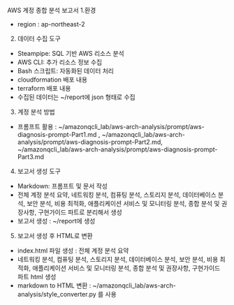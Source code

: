 AWS 계정 종합 분석 보고서
1.환경
- region : ap-northeast-2

2. 데이터 수집 도구
- Steampipe: SQL 기반 AWS 리소스 분석
- AWS CLI: 추가 리소스 정보 수집
- Bash 스크립트: 자동화된 데이터 처리
- cloudformation 배포 내용
- terraform 배포 내용
- 수집된 데이터는 ~/report에 json 형태로 수집

3. 계정 분석 방법
- 프롬프트 활용 : ~/amazonqcli_lab/aws-arch-analysis/prompt/aws-diagnosis-prompt-Part1.md , ~/amazonqcli_lab/aws-arch-analysis/prompt/aws-diagnosis-prompt-Part2.md, ~/amazonqcli_lab/aws-arch-analysis/prompt/aws-diagnosis-prompt-Part3.md
  
4. 보고서 생성 도구
- Markdown: 프롬프트 및 문서 작성
- 전체 계정 분석 요약, 네트워킹 분석, 컴퓨팅 분석, 스토리지 분석, 데이터베이스 분석, 보안 분석, 비용 최적화, 애플리케이션 서비스 및 모니터링 분석, 종합 분석 및 권장사항, 구현가이드 파트로 분리해서 생성
- 보고서 생성 : ~/report에 생성

5. 보고서 생성 후 HTML로 변환
- index.html 파일 생성 : 전체 계정 분석 요약
- 네트워킹 분석, 컴퓨팅 분석, 스토리지 분석, 데이터베이스 분석, 보안 분석, 비용 최적화, 애플리케이션 서비스 및 모니터링 분석, 종합 분석 및 권장사항, 구현가이드 파트 html 생성
- markdown to HTML 변환 : ~/amazonqcli_lab/aws-arch-analysis/style_converter.py 를 사용

